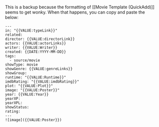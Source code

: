This is a backup because the formatting of [[Movie Template (QuickAdd)]] seems to get wonky. When that happens, you can copy and paste the below:

```
---
in: "{{VALUE:typeLink}}"
related: 
director: {{VALUE:directorLink}} 
actors: {{VALUE:actorLinks}}
writer: {{VALUE:Writer}}
created: {{DATE:YYYY-MM-DD}}
tags:
  - source/movie
showType: movie
showGenre: {{VALUE:genreLinks}}
showGroup: 
runtime: "{{VALUE:Runtime}}"
imdbRating: "{{VALUE:imdbRating}}"
plot: "{{VALUE:Plot}}"
image: "{{VALUE:Poster}}"
year: {{VALUE:Year}}
yearXP: 
yearXPL: 
showStatus: 
rating:
---
![image]({{VALUE:Poster}})


```